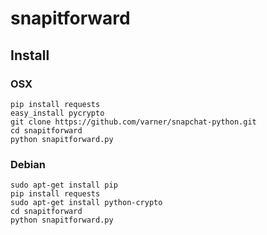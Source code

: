 # snapitforward

## Install

### OSX

```
pip install requests
easy_install pycrypto
git clone https://github.com/varner/snapchat-python.git
cd snapitforward
python snapitforward.py
```

### Debian

```
sudo apt-get install pip
pip install requests
sudo apt-get install python-crypto
cd snapitforward
python snapitforward.py
```